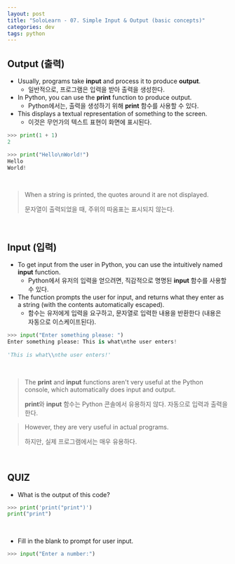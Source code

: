 ```yaml
---
layout: post
title: "SoloLearn - 07. Simple Input & Output (basic concepts)"
categories: dev
tags: python
---
```


## Output (출력)

- Usually, programs take **input** and process it to produce **output**.
  - 일반적으로, 프로그램은 입력을 받아 출력을 생성한다.
- In Python, you can use the **print** function to produce output.
  - Python에서는, 출력을 생성하기 위해 **print** 함수를 사용할 수 있다.
- This displays a textual representation of something to the screen.
  - 이것은 무언가의 텍스트 표현이 화면에 표시된다.

```python
>>> print(1 + 1)
2

>>> print("Hello\nWorld!")
Hello
World!
```

<br>

> When a string is printed, the quotes around it are not displayed.
>
> 문자열이 출력되었을 때, 주위의 따옴표는 표시되지 않는다.

<br>

## Input (입력)

- To get input from the user in Python, you can use the intuitively named **input** function.
  - Python에서 유저의 입력을 얻으려면, 직감적으로 명명된 **input** 함수를 사용할 수 있다.
- The function prompts the user for input, and returns what they enter as a string (with the contents automatically escaped).
  - 함수는 유저에게 입력을 요구하고, 문자열로 입력한 내용을 반환한다 (내용은 자동으로 이스케이프된다).

```python
>>> input("Enter something please: ")
Enter something please: This is what\nthe user enters!
   
'This is what\\nthe user enters!'
```

<br>

> The **print** and **input** functions aren't very useful at the Python console, which automatically does input and output.
>
> **print**와 **input** 함수는 Python 콘솔에서 유용하지 않다. 자동으로 입력과 출력을 한다.

> However, they are very useful in actual programs.
>
> 하지만, 실제 프로그램에서는 매우 유용하다.

<br>

## QUIZ

- What is the output of this code?

```python
>>> print('print("print")')
print("print")
```

<br>

- Fill in the blank to prompt for user input.

```python
>>> input("Enter a number:")
```

<br>